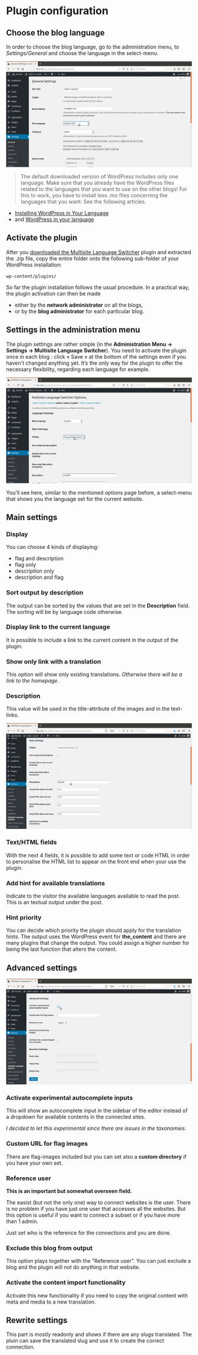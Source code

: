 # Plugin configuration

## Choose the blog language

In order to choose the blog language, go to the administration menu, to *Settings/General* and choose the language in the select-menu.

![Choose the blog language](/choose-language.png)

> The default downloaded version of WordPress includes only one language. Make sure that you already have the WordPress files related to the languages that you want to use on the other blogs! For this to work, you have to install less .mo files concerning the languages that you want: See the following articles.

-  [​Installing WordPress in Your Language](http://codex.wordpress.org/Installing_WordPress_in_Your_Language)​
-  and [WordPress in your language](http://codex.wordpress.org/WordPress_in_Your_Language)​

## Activate the plugin

After you [downloaded the Multisite Language Switcher](https://wordpress.org/plugins/multisite-language-switcher/) plugin and extracted the .zip file, copy the entire folder onto the following sub-folder of your WordPress installation:

    wp-content/plugins/

So far the plugin installation follows the usual procedure. In a practical way, the plugin activation can then be made

-  either by the **network administrator** on all the blogs,
-  or by the **blog administrator** for each particular blog.

## Settings in the administration menu

The plugin settings are rather simple (in the **Administration Menu -> Settings -> Multisite Language Switcher**). You need to activate the plugin once in each blog : click « Save » at the bottom of the settings even if you haven't changed anything yet. It’s the only way for the plugin to offer the necessary flexibility, regarding each language for example.

![Plugin settings](/settings.png)

You'll see here, similar to the mentioned options page before,  a select-menu that shows you the language set for the current website.

## Main settings

### Display

You can choose 4 kinds of displaying:

-  flag and description
-  flag only
-  description only
-  description and flag

### Sort output by description

The output can be sorted by the values that are set in the **Description** field. The sorting will be by language code otherwise.

### Display link to the current language

It is possible to include a link to the current content in the output of the plugin.

### Show only link with a translation

This option will show only existing translations. *Otherwise there will be a link to the homepage.*

### Description

This value will be used in the title-attribute of the images and in the text-links. 

![Main settings](/main-settings.png)

### Text/HTML fields

With the next 4 fields, it is possible to add some text or code HTML in order to personalise the HTML list to appear on the front end when your use the plugin.

### Add hint for available translations

Indicate to the visitor the available languages available to read the post. This is an textual output under the post. 

### Hint priority 

You can decide which priority the plugin should apply for the translation hints. The output uses the WordPress event for **the_content** and there are many plugins that change the output. You could assign a higher number for being the last function that alters the content.

## Advanced settings

![Advanced settings](/advanced-settings.png)

### Activate experimental autocomplete inputs

This will show an autocomplete input in the sidebar of the editor instead of a dropdown for available contents in the connected sites.

*I decided to let this experimental since there are issues in the taxonomies.*

### Custom URL for flag images

There are flag-images included but you can set also a **custom directory** if you have your own set.

### Reference user

**This is an important but somewhat overseen field.**

The easist (but not the only one) way to connect websites is the user. There is no problem if you have just one user that accesses all the websites. But this option is useful if you want to connect a subset or if you have more than 1 admin.

Just set who is the reference for the connections and you are done.

### Exclude this blog from output

This option plays together with the "Reference user". You can just exclude a blog and the plugin will not do anything in that website.

### Activate the content import functionality

Activate this new functionality if you need to copy the original content with meta and media to a new translation.

## Rewrite settings

This part is mostly readonly and shows if there are any slugs translated. The pluin can save the translated slug and use it to create the correct connection.  